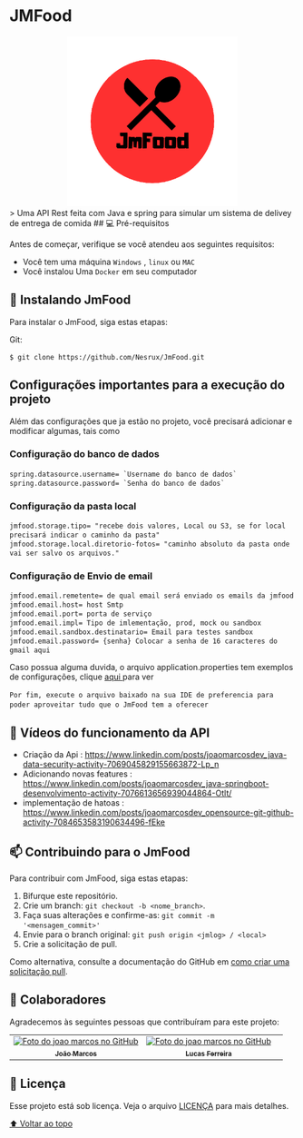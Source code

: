 # JMFood

<!---Esses são exemplos. Veja https://shields.io para outras pessoas ou para personalizar este conjunto de escudos. Você pode querer incluir dependências, status do projeto e informações de licença aqui--->
<div align="center">
  <img src="/docs/jmfoodLogo.png" alt="exemplo imagem" width=300px>
</div>
> Uma API Rest feita com Java e spring para simular um sistema de delivey de entrega de comida
## 💻 Pré-requisitos

Antes de começar, verifique se você atendeu aos seguintes requisitos:
<!---Estes são apenas requisitos de exemplo. Adicionar, duplicar ou remover conforme necessário--->
* Você tem uma máquina `Windows` , `linux` ou `MAC`
* Você instalou Uma `Docker` em seu computador
## 🚀 Instalando JmFood

Para instalar o JmFood, siga estas etapas:

Git:
```
$ git clone https://github.com/Nesrux/JmFood.git
```
## Configurações importantes para a execução do projeto
Além das configurações que ja estão no projeto, você precisará adicionar e modificar algumas, tais como
### Configuração do banco de dados
```
spring.datasource.username= `Username do banco de dados`
spring.datasource.password= `Senha do banco de dados`
```
### Configuração da pasta local
```
jmfood.storage.tipo= "recebe dois valores, Local ou S3, se for local precisará indicar o caminho da pasta"				
jmfood.storage.local.diretorio-fotos= "caminho absoluto da pasta onde vai ser salvo os arquivos."
```
### Configuração de Envio de email
```
jmfood.email.remetente= de qual email será enviado os emails da jmfood
jmfood.email.host= host Smtp
jmfood.email.port= porta de serviço
jmfood.email.impl= Tipo de imlementação, prod, mock ou sandbox
jmfood.email.sandbox.destinatario= Email para testes sandbox
jmfood.email.password= {senha} Colocar a senha de 16 caracteres do gmail aqui
```
Caso possua alguma duvida, o arquivo application.properties tem exemplos de configurações, clique <a href="https://github.com/Nesrux/JmFood/blob/main/src/main/resources/application.properties"> aqui </a> para ver

`Por fim, execute o arquivo baixado na sua IDE de preferencia para poder aproveitar tudo que o JmFood tem a oferecer`
## 🫡 Vídeos do funcionamento da API
* Criação da Api : https://www.linkedin.com/posts/joaomarcosdev_java-data-security-activity-7069045829155663872-Lp_n
* Adicionando novas features : https://www.linkedin.com/posts/joaomarcosdev_java-springboot-desenvolvimento-activity-7076613656939044864-Otlt/
* implementação de hatoas : https://www.linkedin.com/posts/joaomarcosdev_opensource-git-github-activity-7084653583190634496-fEke

## 📫 Contribuindo para o JmFood
<!---Se o seu README for longo ou se você tiver algum processo ou etapas específicas que deseja que os contribuidores sigam, considere a criação de um arquivo CONTRIBUTING.md separado--->
Para contribuir com JmFood, siga estas etapas:

1. Bifurque este repositório.
2. Crie um branch: `git checkout -b <nome_branch>`.
3. Faça suas alterações e confirme-as: `git commit -m '<mensagem_commit>'`
4. Envie para o branch original: `git push origin <jmlog> / <local>`
5. Crie a solicitação de pull.

Como alternativa, consulte a documentação do GitHub em [como criar uma solicitação pull](https://help.github.com/en/github/collaborating-with-issues-and-pull-requests/creating-a-pull-request).

## 🤝 Colaboradores

Agradecemos às seguintes pessoas que contribuíram para este projeto:

<table>
  <tr>
    <td align="center">
      <a href="#">
        <img src="https://avatars.githubusercontent.com/u/112022434?s=400&u=35c5908d4696605c944211f4ea0e15a7bfcb6263&v=4" width="100px;" alt="Foto do joao marcos no GitHub"/><br>
        <sub>
          <b>João Marcos</b>
        </sub>
      </a>
    </td>
    <td align="center">
      <a href="#">
        <img src="https://avatars.githubusercontent.com/u/102268237?v=4" width="100px;" alt="Foto do joao marcos no GitHub"/><br>
        <sub>
          <b>Lucas Ferreira</b>
        </sub>
      </a>
    </td>
    <td align="center">
</table>

## 📝 Licença

Esse projeto está sob licença. Veja o arquivo [LICENÇA](LICENSE.md) para mais detalhes.

[⬆ Voltar ao topo](https://github.com/Nesrux/Jmlog)<br>
